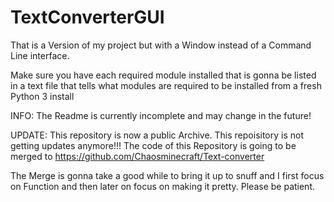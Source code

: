 # TextConverterGUI
That is a Version of my project but with a Window instead of a Command Line interface.

Make sure you have each required module installed that is gonna be listed in a text file that tells what modules are required to be installed from a fresh Python 3 install

INFO: The Readme is currently incomplete and may change in the future!

UPDATE: This repository is now a public Archive. This repoisitory is not getting updates anymore!!! The code of this Repository is going to be merged to https://github.com/Chaosminecraft/Text-converter

The Merge is gonna take a good while to bring it up to snuff and I first focus on Function and then later on focus on making it pretty. Please be patient.
